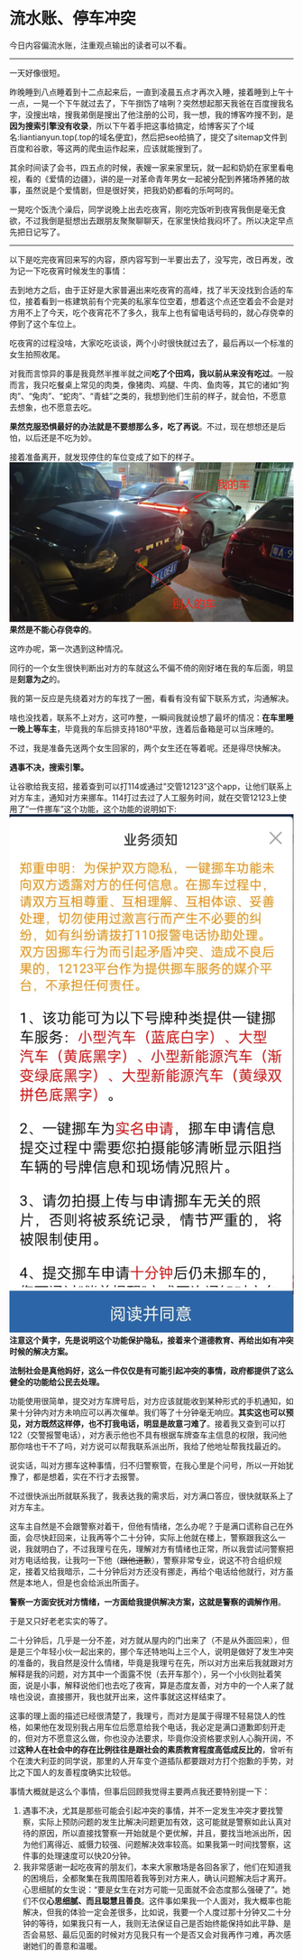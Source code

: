 # 流水账、停车冲突

今日内容偏流水账，注重观点输出的读者可以不看。

***

一天好像很短。

昨晚睡到八点睡着到十二点起来后，一直到凌晨五点才再次入睡，接着睡到上午十一点，一晃一个下午就过去了，下午捯饬了啥咧？突然想起那天我爸在百度搜我名字，没搜出啥，搜我弟倒是搜出了他注册的公司，我一想，我的博客咋搜不到，是**因为搜索引擎没有收录**，所以下午着手把这事给搞定，给博客买了个域名:liantianyun.top(.top的域名便宜)，然后把seo给搞了，提交了sitemap文件到百度和谷歌，等这两的爬虫运作起来，应该就能搜到了。

其余时间读了会书，四五点的时候，表嫂一家来家里玩，就一起和奶奶在家里看电视，看的《爱情的边疆》，讲的是一对革命青年男女一起被分配到养猪场养猪的故事，虽然说是个爱情剧，但是很好笑，把我奶奶都看的乐呵呵的。

一晃吃个饭洗个澡后，同学说晚上出去吃夜宵，刚吃完饭听到夜宵我倒是毫无食欲，不过我倒是挺想出去跟朋友聚聚聊聊天，在家里快给我闷坏了。所以决定早点先把日记写了。

***
以下是吃完夜宵回来写的内容，原内容写到一半要出去了，没写完，改日再发，改为记一下吃夜宵时候发生的事情：

去到地方之后，由于正好是大家普遍出来吃夜宵的高峰，找了半天没找到合适的车位，接着看到一栋建筑前有个完美的私家车位空着，想着这个点还空着会不会是对方用不上了今天，吃个夜宵花不了多久，我车上也有留电话号码的，就心存侥幸的停到了这个车位上。

吃夜宵的过程没啥，大家吃吃谈谈，两个小时很快就过去了，最后再以一个标准的女生拍照收尾。

对我而言惊异的事是我竟然半推半就之间**吃了个田鸡，我以前从来没有吃过**。一般而言，我只吃餐桌上常见的肉类，像猪肉、鸡腿、牛肉、鱼肉等，其它的诸如“狗肉”、“兔肉”、“蛇肉”、“青蛙”之类的，我想到他们生前的样子，就会怕，不愿意去想象，也不愿意去吃。

**果然克服恐惧最好的办法就是不要想那么多，吃了再说**。不过，现在想想还是后怕，以后还是不吃为妙。

接着准备离开，就发现停住的车位变成了如下的样子。
![](../../images/car.png)
**果然是不能心存侥幸的**。

这咋办呢，第一次遇到这种情况。

同行的一个女生很快判断出对方的车就这么不偏不倚的刚好堵在我的车后面，明显是**刻意为之**的。

我的第一反应是先绕着对方的车找了一圈，看看有没有留下联系方式，沟通解决。

啥也没找着，联系不上对方，这可咋整，一瞬间我就设想了最坏的情况：**在车里睡一晚上等车主**，毕竟我的车后排支持180°平放，连着后备箱是可以当床睡的。

不过，我是准备先送两个女生回家的，两个女生还在等着呢。还是得尽快解决。

**遇事不决，搜索引擎。**

让谷歌给我支招，接着查到可以打114或通过"交管12123"这个app，让他们联系上对方车主，通知对方来挪车。114打过去过了人工服务时间，就在交管12123上使用了“一件挪车”这个功能，这个功能的说明如下:
![](../../images/desc.jpg)
**注意这个黄字，先是说明这个功能保护隐私，接着来个道德教育、再给出如有冲突时候的解决方案。**

**法制社会是真他妈好，这么一件仅仅是有可能引起冲突的事情，政府都提供了这么健全的功能给公民去处理。**

功能使用很简单，提交对方车牌号后，对方应该就能收到某种形式的手机通知，如果十分钟内对方未响应可以再次催单。我们等了十分钟毫无响应。**其实这也可以预见，对方既然这样停，也不打我电话，明显是故意刁难了**。接着我又查到可以打122（交警报警电话），对方表示他也不具有根据车牌查车主信息的权限，我问他那你啥也干不了吗，对方说可以帮我联系派出所，我给了他地址帮我找最近的。

说实话，叫对方挪车这种事情，归不归警察管，在我心里是个问号，所以一开始犹豫了，都是想着，实在不行才去报警。

不过很快派出所就联系我了，我表达我的需求后，对方满口答应，很快就联系上了对方车主。

这车主自然是不会跟警察对着干，但他有情绪，怎么办呢？于是满口谎称自己在外面，会尽快赶回来，让我再等个二十分钟，实际上他就在楼上，警察跟我这么一说，我就明白了，不过我理亏在先，理解对方有情绪也正常，所以我尝试问警察把对方电话给我，让我叼一下他（~~跟他道歉~~），警察非常专业，说这不符合组织规定，接着又给我暗示，二十分钟后对方还没有挪走，再给个电话给他就行，对方虽然是本地人，但是也会给派出所面子。

**警察一方面安抚对方情绪，一方面给我提供解决方案，这就是警察的调解作用**。

于是又只好老老实实的等了。

二十分钟后，几乎是一分不差，对方就从屋内的门出来了（不是从外面回来），但是是三个年轻小伙一起出来的，挪个车还特地叫上三个人，说明是做好了发生冲突的准备的，我自然是没什么情绪，毕竟是我理亏在先，所以对方出来后我就跟对方解释是我的问题，对方其中一个面露不悦（去开车那个），另一个小伙则扯着笑面，说是小事，解释说他们也去吃了夜宵，算是态度友善，对方中的一个人来了就啥也没说，直接挪开，我也就开出来，这件事就这这样结束了。

这事的理上面的描述已经很清楚了，我理亏，而对方是属于得理不轻易饶人的性格，如果他在发现别我占用车位后愿意给我个电话，我必定是满口道歉即刻开走的，但对方不愿意这么做，你也没办法要求，毕竟你没资格要求别人心胸开阔，不过**这种人在社会中的存在比例往往是跟社会的素质教育程度高低成反比的**，曾听有个在澳大利亚的同学说，那里的人开车变个道插队都要跟对方打个抱歉的手势，对比之下国人的友善程度确实比较低。

事情大概就是这么个事情，但事后回顾我觉得主要两点我还要特别提一下：

1. 遇事不决，尤其是那些可能会引起冲突的事情，并不一定发生冲突才要找警察，实际上预防问题的发生比解决问题更加有效，这可能就是警察如此认真对待的原因，所以直接找警察一开始就是个更优解，并且，要找当地派出所，因为他们离得近、威慑力较强、问题解决效率较高。如果我第一时间找警察，这件事的处理速度可以快20分钟。
2. 我非常感谢一起吃夜宵的朋友们，本来大家散场是各回各家了，他们在知道我的困境后，全都聚集在我周围陪着我等到对方来人，确认问题解决后才离开。心思细腻的女生说：“要是女生在对方可能一见面就不会态度那么强硬了”。她们不仅**心思细腻、而且聪慧且善良**。这件事如果我一个人面对，我大概率也能解决，但我的体验一定会差很多，比如说，我要一个人度过那十分钟又二十分钟的等待，如果我只有一人，我则无法保证自己是否始终能保持如此平静、是否会易怒、最后见面的时候对方见我只有一个是否又会对我再作刁难，再次感谢她们的善意和温暖。



